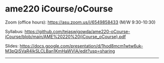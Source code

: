# ame220 iCourse/oCourse

Zoom (office hours): https://asu.zoom.us/j/6549858433 (M/W 9:30-10:30)

Syllabus: https://github.com/tejaswigowda/ame220-oCourse-iCourse/blob/main/AME%20220%20(iCourse_oCourse).pdf

Slides: https://docs.google.com/presentation/d/1hod8mcm1wtw6uk-M3pQjSVaR4lkSLCLBan1KmHaWVIA/edit?usp=sharing


------
